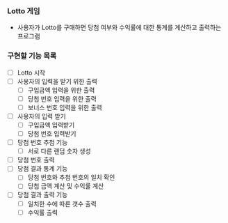 ### Lotto 게임
 - 사용자가 Lotto를 구매하면 당첨 여부와 수익률에 대한 통계를 계산하고 출력하는 프로그램

### 구현할 기능 목록
- [ ] Lotto 시작
- [ ] 사용자의 입력을 받기 위한 출력
  - [ ] 구입금액 입력을 위한 출력
  - [ ] 당첨 번호 입력을 위한 출력
  - [ ] 보너스 번호 입력을 위한 출력
- [ ] 사용자의 입력 받기
  - [ ] 구입금액 입력받기
  - [ ] 당첨 번호 입력받기
- [ ] 당첨 번호 추첨 기능
  - [ ] 서로 다른 랜덤 숫자 생성
- [ ] 당첨 번호 출력
- [ ] 당첨 결과 통계 기능
  - [ ] 당첨 번호와 추첨 번호의 일치 확인
  - [ ] 당첨 금액 계산 및 수익률 계산
- [ ] 당첨 결과 출력 기능
  - [ ] 일치한 수에 따른 갯수 출력
  - [ ] 수익률 출력